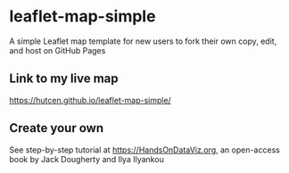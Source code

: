 # leaflet-map-simple
A simple Leaflet map template for new users to fork their own copy, edit, and host on GitHub Pages

## Link to my live map 
https://hutcen.github.io/leaflet-map-simple/

## Create your own
See step-by-step tutorial at https://HandsOnDataViz.org, an open-access book by Jack Dougherty and Ilya Ilyankou
